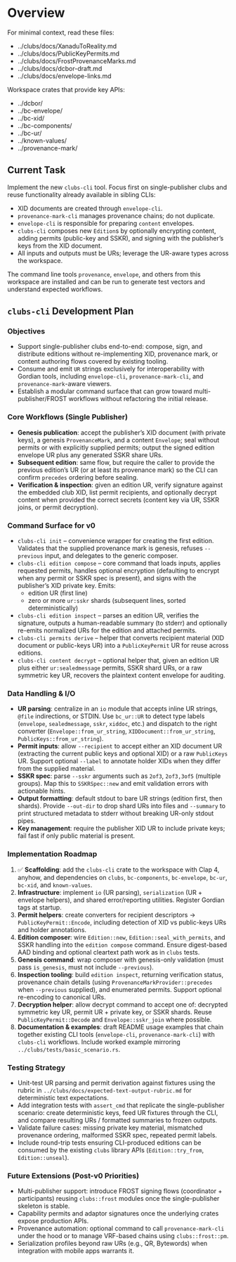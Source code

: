 # Overview

For minimal context, read these files:

- ../clubs/docs/XanaduToReality.md
- ../clubs/docs/PublicKeyPermits.md
- ../clubs/docs/FrostProvenanceMarks.md
- ../clubs/docs/dcbor-draft.md
- ../clubs/docs/envelope-links.md

Workspace crates that provide key APIs:

- ../dcbor/
- ../bc-envelope/
- ../bc-xid/
- ../bc-components/
- ../bc-ur/
- ../known-values/
- ../provenance-mark/

## Current Task

Implement the new `clubs-cli` tool. Focus first on single-publisher clubs and reuse functionality already available in sibling CLIs:

- XID documents are created through `envelope-cli`.
- `provenance-mark-cli` manages provenance chains; do not duplicate.
- `envelope-cli` is responsible for preparing `content` envelopes.
- `clubs-cli` composes new `Edition`s by optionally encrypting content, adding permits (public-key and SSKR), and signing with the publisher’s keys from the XID document.
- All inputs and outputs must be URs; leverage the UR-aware types across the workspace.

The command line tools `provenance`, `envelope`, and others from this workspace are installed and can be run to generate test vectors and understand expected workflows.

## `clubs-cli` Development Plan

### Objectives
- Support single-publisher clubs end-to-end: compose, sign, and distribute editions without re-implementing XID, provenance mark, or content authoring flows covered by existing tooling.
- Consume and emit `UR` strings exclusively for interoperability with Gordian tools, including `envelope-cli`, `provenance-mark-cli`, and `provenance-mark`-aware viewers.
- Establish a modular command surface that can grow toward multi-publisher/FROST workflows without refactoring the initial release.

### Core Workflows (Single Publisher)
- **Genesis publication**: accept the publisher’s XID document (with private keys), a genesis `ProvenanceMark`, and a content `Envelope`; seal without permits or with explicitly supplied permits; output the signed edition envelope UR plus any generated SSKR share URs.
- **Subsequent edition**: same flow, but require the caller to provide the previous edition’s UR (or at least its provenance mark) so the CLI can confirm `precedes` ordering before sealing.
- **Verification & inspection**: given an edition UR, verify signature against the embedded club XID, list permit recipients, and optionally decrypt content when provided the correct secrets (content key via UR, SSKR joins, or permit decryption).

### Command Surface for v0
- `clubs-cli init` – convenience wrapper for creating the first edition. Validates that the supplied provenance mark is genesis, refuses `--previous` input, and delegates to the generic composer.
- `clubs-cli edition compose` – core command that loads inputs, applies requested permits, handles optional encryption (defaulting to encrypt when any permit or SSKR spec is present), and signs with the publisher’s XID private key. Emits:
  - edition UR (first line)
  - zero or more `ur:sskr` shards (subsequent lines, sorted deterministically)
- `clubs-cli edition inspect` – parses an edition UR, verifies the signature, outputs a human-readable summary (to stderr) and optionally re-emits normalized URs for the edition and attached permits.
- `clubs-cli permits derive` – helper that converts recipient material (XID document or public-keys UR) into a `PublicKeyPermit` UR for reuse across editions.
- `clubs-cli content decrypt` – optional helper that, given an edition UR plus either `ur:sealedmessage` permits, SSKR shard URs, or a raw symmetric key UR, recovers the plaintext content envelope for auditing.

### Data Handling & I/O
- **UR parsing**: centralize in an `io` module that accepts inline UR strings, `@file` indirections, or STDIN. Use `bc_ur::UR` to detect type labels (`envelope`, `sealedmessage`, `sskr`, `xiddoc`, etc.) and dispatch to the right converter (`Envelope::from_ur_string`, `XIDDocument::from_ur_string`, `PublicKeys::from_ur_string`).
- **Permit inputs**: allow `--recipient` to accept either an XID document UR (extracting the current public keys and optional XID) or a raw `PublicKeys` UR. Support optional `--label` to annotate holder XIDs when they differ from the supplied material.
- **SSKR spec**: parse `--sskr` arguments such as `2of3`, `2of3,3of5` (multiple groups). Map this to `SSKRSpec::new` and emit validation errors with actionable hints.
- **Output formatting**: default stdout to bare UR strings (edition first, then shards). Provide `--out-dir` to drop shard URs into files and `--summary` to print structured metadata to stderr without breaking UR-only stdout pipes.
- **Key management**: require the publisher XID UR to include private keys; fail fast if only public material is present.

### Implementation Roadmap
1. ✅ **Scaffolding**: add the `clubs-cli` crate to the workspace with Clap 4, anyhow, and dependencies on `clubs`, `bc-components`, `bc-envelope`, `bc-ur`, `bc-xid`, and `known-values`.
2. **Infrastructure**: implement `io` (UR parsing), `serialization` (UR + envelope helpers), and shared error/reporting utilities. Register Gordian tags at startup.
3. **Permit helpers**: create converters for recipient descriptors → `PublicKeyPermit::Encode`, including detection of XID vs public-keys URs and holder annotations.
4. **Edition composer**: wire `Edition::new`, `Edition::seal_with_permits`, and SSKR handling into the `edition compose` command. Ensure digest-based AAD binding and optional cleartext path work as in `clubs` tests.
5. **Genesis command**: wrap composer with genesis-only validation (must pass `is_genesis`, must not include `--previous`).
6. **Inspection tooling**: build `edition inspect`, returning verification status, provenance chain details (using `ProvenanceMarkProvider::precedes` when `--previous` supplied), and enumerated permits. Support optional re-encoding to canonical URs.
7. **Decryption helper**: allow decrypt command to accept one of: decrypted symmetric key UR, permit UR + private key, or SSKR shards. Reuse `PublicKeyPermit::Decode` and `Envelope::sskr_join` where possible.
8. **Documentation & examples**: draft README usage examples that chain together existing CLI tools (`envelope-cli`, `provenance-mark-cli`) with `clubs-cli` workflows. Include worked example mirroring `../clubs/tests/basic_scenario.rs`.

### Testing Strategy
- Unit-test UR parsing and permit derivation against fixtures using the rubric in `../clubs/docs/expected-text-output-rubric.md` for deterministic text expectations.
- Add integration tests with `assert_cmd` that replicate the single-publisher scenario: create deterministic keys, feed UR fixtures through the CLI, and compare resulting URs / formatted summaries to frozen outputs.
- Validate failure cases: missing private key material, mismatched provenance ordering, malformed SSKR spec, repeated permit labels.
- Include round-trip tests ensuring CLI-produced editions can be consumed by the existing `clubs` library APIs (`Edition::try_from`, `Edition::unseal`).

### Future Extensions (Post-v0 Priorities)
- Multi-publisher support: introduce FROST signing flows (coordinator + participants) reusing `clubs::frost` modules once the single-publisher skeleton is stable.
- Capability permits and adaptor signatures once the underlying crates expose production APIs.
- Provenance automation: optional command to call `provenance-mark-cli` under the hood or to manage VRF-based chains using `clubs::frost::pm`.
- Serialization profiles beyond raw URs (e.g., QR, Bytewords) when integration with mobile apps warrants it.

